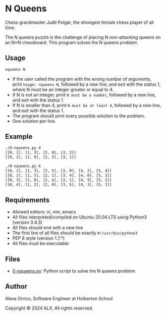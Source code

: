 # N Queens

Chess grandmaster Judit Polgár, the strongest female chess player of all time.

The N queens puzzle is the challenge of placing N non-attacking queens on an N×N chessboard. This program solves the N queens problem.

## Usage

```bash
nqueens N
```

- If the user called the program with the wrong number of arguments, print `Usage: nqueens N`, followed by a new line, and exit with the status 1, where N must be an integer greater or equal to 4.
- If N is not an integer, print `N must be a number`, followed by a new line, and exit with the status 1.
- If N is smaller than 4, print `N must be at least 4`, followed by a new line, and exit with the status 1.
- The program should print every possible solution to the problem.
- One solution per line.

## Example

```bash
./0-nqueens.py 4
[[0, 1], [1, 3], [2, 0], [3, 2]]
[[0, 2], [1, 0], [2, 3], [3, 1]]

./0-nqueens.py 6
[[0, 1], [1, 3], [2, 5], [3, 0], [4, 2], [5, 4]]
[[0, 2], [1, 5], [2, 1], [3, 4], [4, 0], [5, 3]]
[[0, 3], [1, 0], [2, 4], [3, 1], [4, 5], [5, 2]]
[[0, 4], [1, 2], [2, 0], [3, 5], [4, 3], [5, 1]]
```

## Requirements

- Allowed editors: vi, vim, emacs
- All files interpreted/compiled on Ubuntu 20.04 LTS using Python3 (version 3.4.3)
- All files should end with a new line
- The first line of all files should be exactly `#!/usr/bin/python3`
- PEP 8 style (version 1.7.*)
- All files must be executable

## Files

- [0-nqueens.py](./0x05-nqueens/0-nqueens.py): Python script to solve the N queens problem.

## Author

Alexa Orrico, Software Engineer at Holberton School

Copyright © 2024 ALX, All rights reserved.